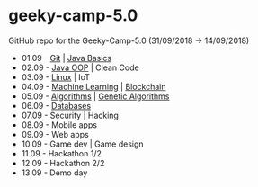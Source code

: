 # geeky-camp-5.0

GitHub repo for the Geeky-Camp-5.0 (31/09/2018 -> 14/09/2018)

- 01.09 - [Git](/01-git/) | [Java Basics](/02-java-basics/)
- 02.09 - [Java OOP](/03-java-oop/) | Clean Code
- 03.09 - [Linux](/04-linux/) | IoT
- 04.09 - [Machine Learning](/06-machine-learning/) | [Blockchain](/07-blockchain/)
- 05.09 - [Algorithms](/08-algorithms/) | [Genetic Algorithms](/09-genetic-algorithms) 
- 06.09 - [Databases](/10-databases)
- 07.09 - Security | Hacking
- 08.09 - Mobile apps
- 09.09 - Web apps
- 10.09 - Game dev | Game design
- 11.09 - Hackathon 1/2
- 12.09 - Hackathon 2/2
- 13.09 - Demo day
